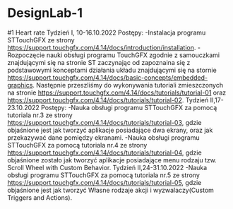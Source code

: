 # DesignLab-1
#1 Heart rate 
Tydzień I, 10-16.10.2022
Postępy:
-Instalacja programu STTouchGFX ze strony https://support.touchgfx.com/4.14/docs/introduction/installation.
-Rozpoczęcie nauki obsługi programu TouchGFX zgodnie z samouczkami znajdującymi się na stronie ST zaczynając od zapoznaina się z podstawowymi konceptami działania układu znajdującymi się na stornie https://support.touchgfx.com/4.14/docs/basic-concepts/embedded-graphics. Następnie przeszliśmy do wykonywania tutoriali zmieszczonych na stronie https://support.touchgfx.com/4.14/docs/tutorials/tutorial-01 oraz https://support.touchgfx.com/4.14/docs/tutorials/tutorial-02.
Tydzień II,17-23.10.2022
Postępy:
-Nauka obsługi programu STTouchGFX za pomocą tutoriala nr.3 ze strony https://support.touchgfx.com/4.14/docs/tutorials/tutorial-03, gdzie objaśnione jest jak tworzyć aplikacje posiadające dwa ekrany, oraz jak przekazywać dane pomiędzy ekranami.
-Nauka obsługi programu STTouchGFX za pomocą tutoriala nr.4 ze strony https://support.touchgfx.com/4.14/docs/tutorials/tutorial-04, gdzie objaśnione zostało jak tworzyć aplikacje posiadające menu rodzaju tzw. Scroll Wheel with Custom Behavior.
Tydzień II,24-31.10.2022
-Nauka obsługi programu STTouchGFX za pomocą tutoriala nr.5 ze strony https://support.touchgfx.com/4.14/docs/tutorials/tutorial-05, gdzie objaśnione jest jak tworzyć Własne rodzaje akcji i wyzwalaczy(Custom Triggers and Actions).
